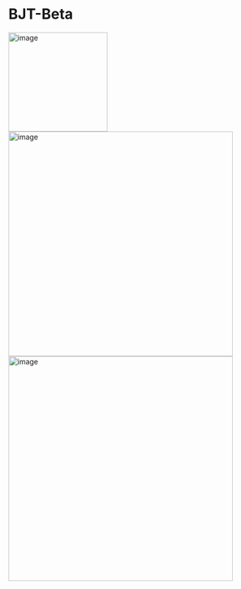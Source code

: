 # BJT-Beta


<img width="195" alt="image" src="https://github.com/user-attachments/assets/d954cc4f-d93e-4dfa-9d92-af06f5d4b13f" />

<img width="442" alt="image" src="https://github.com/user-attachments/assets/0a149ca4-5420-4de5-a425-edc64089cbec" />


<img width="442" alt="image" src="https://github.com/user-attachments/assets/952683fc-94b6-4137-a383-468cbd89af96" />
